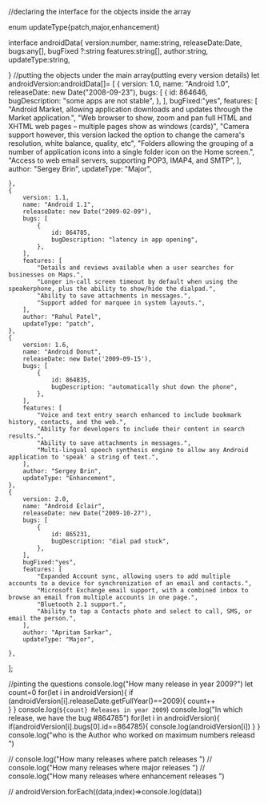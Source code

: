 
//declaring the interface for the objects inside the array

enum updateType{patch,major,enhancement}

interface androidData{
    version:number,
    name:string,
    releaseDate:Date,
    bugs:any[],
    bugFixed ?:string
    features:string[],
    author:string,
    updateType:string,
    

}
//putting the objects under the main array(putting every version details)
let androidVersion:androidData[]= [
    {
        version: 1.0,
        name: "Android 1.0",
        releaseDate: new Date("2008-09-23"),
        bugs: [
            {
                id: 864646,
                bugDescription: "some apps are not stable",
            },
        ],
        bugFixed:"yes",
        features: [
            "Android Market, allowing application downloads and updates through the Market application.",
            "Web browser to show, zoom and pan full HTML and XHTML web pages – multiple pages show as windows (cards)",
            "Camera support  however, this version lacked the option to change the camera's resolution, white balance, quality, etc",
            "Folders allowing the grouping of a number of application icons into a single folder icon on the Home screen.",
            "Access to web email servers, supporting POP3, IMAP4, and SMTP",
        ],
        author: "Sergey Brin",
        updateType: "Major",
        
    },
    {
        version: 1.1,
        name: "Android 1.1",
        releaseDate: new Date("2009-02-09"),
        bugs: [
            {
                id: 864785,
                bugDescription: "latency in app opening",
            },
        ],
        features: [
            "Details and reviews available when a user searches for businesses on Maps.",
            "Longer in-call screen timeout by default when using the speakerphone, plus the ability to show/hide the dialpad.",
            "Ability to save attachments in messages.",
            "Support added for marquee in system layouts.",
        ],
        author: "Rahul Patel",
        updateType: "patch",
    },
    {
        version: 1.6,
        name: "Android Donut",
        releaseDate: new Date('2009-09-15'),
        bugs: [
            {
                id: 864835,
                bugDescription: "automatically shut down the phone",
            },
        ],
        features: [
            "Voice and text entry search enhanced to include bookmark history, contacts, and the web.",
            "Ability for developers to include their content in search results.",
            "Ability to save attachments in messages.",
            "Multi-lingual speech synthesis engine to allow any Android application to 'speak' a string of text.",
        ],
        author: "Sergey Brin",
        updateType: "Enhancement",
    },
    {
        version: 2.0,
        name: "Android Eclair",
        releaseDate: new Date("2009-10-27"),
        bugs: [
            {
                id: 865231,
                bugDescription: "dial pad stuck",
            },
        ],
        bugFixed:"yes",
        features: [
            "Expanded Account sync, allowing users to add multiple accounts to a device for synchronization of an email and contacts.",
            "Microsoft Exchange email support, with a combined inbox to browse an email from multiple accounts in one page.",
            "Bluetooth 2.1 support.",
            "Ability to tap a Contacts photo and select to call, SMS, or email the person.",
        ],
        author: "Apritam Sarkar",
        updateType: "Major",
        
    },
];

//pinting the questions 
console.log("How many release in year 2009?")
let count=0
for(let i in androidVersion){
    if (androidVersion[i].releaseDate.getFullYear()==2009){ 
        count++         
    }
}
console.log(`${count} Releases in year 2009`)
console.log("In which release, we have the bug #864785")
for(let i in androidVersion){
    if(androidVersion[i].bugs[0].id==864785){
        console.log(androidVersion[i])
    }
}
console.log("who is the Author who worked on maximum numbers releasd ")



// console.log("How many releases where patch releases ")
// console.log("How many releases where major releases ")
// console.log("How many releases where enhancement releases ")

// androidVersion.forEach((data,index)=>console.log(data))
